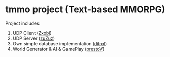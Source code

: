 # tmmo project (Text-based MMORPG)

Project includes:

1. UDP Client ([Zxobi](https://github.com/Zxobi))
2. UDP Server ([zuZuz](https://github.com/ZuZuz))
3. Own simple database implementation ([ditrol](https://github.com/ditrol))
4. World Generator & AI & GamePlay ([prestoV](https://github.com/prestoV))

